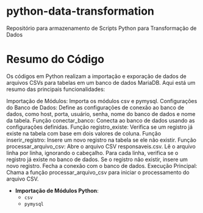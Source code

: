 # python-data-transformation
Repositório para armazenamento de Scripts Python para Transformação de Dados

# Resumo do Código

Os códigos em Python realizam a importação e exporação de dados de arquivos CSVs para tabelas em um banco de dados MariaDB. Aqui está um resumo das principais funcionalidades:

Importação de Módulos: Importa os módulos csv e pymysql.
Configurações do Banco de Dados: Define as configurações de conexão ao banco de dados, como host, porta, usuário, senha, nome do banco de dados e nome da tabela.
Função conectar_banco: Conecta ao banco de dados usando as configurações definidas.
Função registro_existe: Verifica se um registro já existe na tabela com base em dois valores de coluna.
Função inserir_registro: Insere um novo registro na tabela se ele não existir.
Função processar_arquivo_csv:
Abre o arquivo CSV responsaveis.csv.
Lê o arquivo linha por linha, ignorando o cabeçalho.
Para cada linha, verifica se o registro já existe no banco de dados.
Se o registro não existir, insere um novo registro.
Fecha a conexão com o banco de dados.
Execução Principal: Chama a função processar_arquivo_csv para iniciar o processamento do arquivo CSV.


- **Importação de Módulos Python**:
  - `csv`
  - `pymysql`

